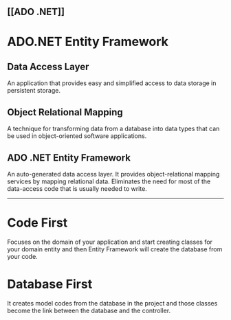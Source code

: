 [[ADO .NET]]
---
# ADO.NET Entity Framework
## Data Access Layer

An application that provides easy and simplified access to data storage in persistent storage.

## Object Relational Mapping

A technique for transforming data from a database into data types that can be used in object-oriented software applications.

## ADO .NET Entity Framework

An auto-generated data access layer. It provides object-relational mapping services by mapping relational data. Eliminates the need for most of the data-access code that is usually needed to write.

---
# Code First

Focuses on the domain of your application and start creating classes for your domain entity and then Entity Framework will create the database from your code.

# Database First

It creates model codes from the database in the project and those classes become the link between the database and the controller.
